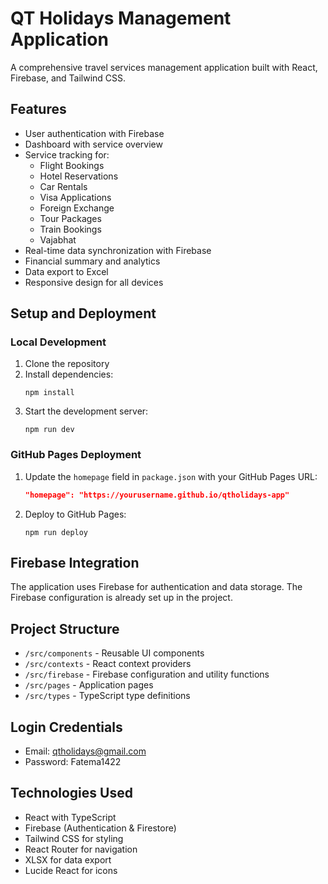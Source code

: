# QT Holidays Management Application

A comprehensive travel services management application built with React, Firebase, and Tailwind CSS.

## Features

- User authentication with Firebase
- Dashboard with service overview
- Service tracking for:
  - Flight Bookings
  - Hotel Reservations
  - Car Rentals
  - Visa Applications
  - Foreign Exchange
  - Tour Packages
  - Train Bookings
  - Vajabhat
- Real-time data synchronization with Firebase
- Financial summary and analytics
- Data export to Excel
- Responsive design for all devices

## Setup and Deployment

### Local Development

1. Clone the repository
2. Install dependencies:
   ```
   npm install
   ```
3. Start the development server:
   ```
   npm run dev
   ```

### GitHub Pages Deployment

1. Update the `homepage` field in `package.json` with your GitHub Pages URL:
   ```json
   "homepage": "https://yourusername.github.io/qtholidays-app"
   ```

2. Deploy to GitHub Pages:
   ```
   npm run deploy
   ```

## Firebase Integration

The application uses Firebase for authentication and data storage. The Firebase configuration is already set up in the project.

## Project Structure

- `/src/components` - Reusable UI components
- `/src/contexts` - React context providers
- `/src/firebase` - Firebase configuration and utility functions
- `/src/pages` - Application pages
- `/src/types` - TypeScript type definitions

## Login Credentials

- Email: qtholidays@gmail.com
- Password: Fatema1422

## Technologies Used

- React with TypeScript
- Firebase (Authentication & Firestore)
- Tailwind CSS for styling
- React Router for navigation
- XLSX for data export
- Lucide React for icons
